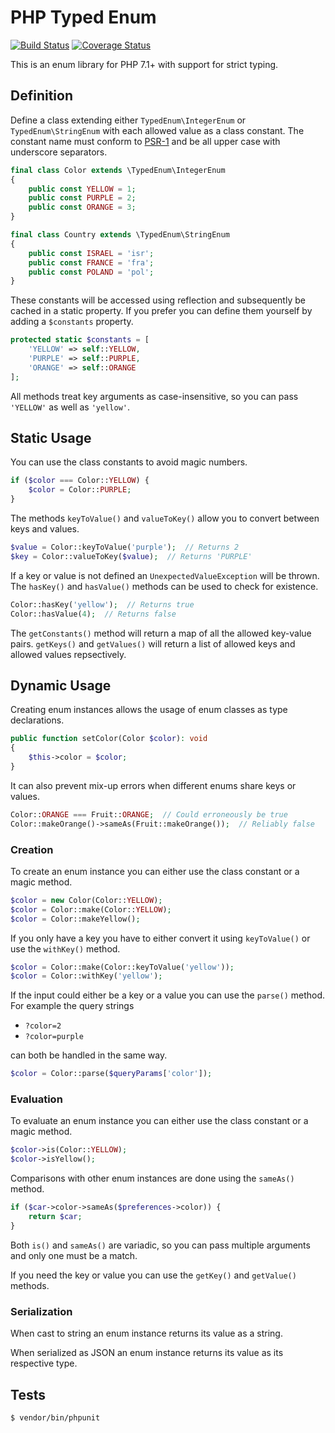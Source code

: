 # PHP Typed Enum

[![Build Status](https://travis-ci.org/sebermann/php-typed-enum.svg?branch=master)](https://travis-ci.org/sebermann/php-typed-enum)
[![Coverage Status](https://coveralls.io/repos/github/sebermann/php-typed-enum/badge.svg?branch=master)](https://coveralls.io/github/sebermann/php-typed-enum?branch=master)

This is an enum library for PHP 7.1+ with support for strict typing.

## Definition

Define a class extending either `TypedEnum\IntegerEnum` or `TypedEnum\StringEnum`
with each allowed value as a class constant. The constant name must conform to
[PSR-1](https://github.com/php-fig/fig-standards/blob/master/accepted/PSR-1-basic-coding-standard.md)
and be all upper case with underscore separators.

```php
final class Color extends \TypedEnum\IntegerEnum
{
    public const YELLOW = 1;
    public const PURPLE = 2;
    public const ORANGE = 3;
}
```

```php
final class Country extends \TypedEnum\StringEnum
{
    public const ISRAEL = 'isr';
    public const FRANCE = 'fra';
    public const POLAND = 'pol';
}
```

These constants will be accessed using reflection and subsequently be cached in a
static property. If you prefer you can define them yourself by adding a `$constants`
property.

```php
protected static $constants = [
    'YELLOW' => self::YELLOW,
    'PURPLE' => self::PURPLE,
    'ORANGE' => self::ORANGE
];
```

All methods treat key arguments as case-insensitive, so you can pass `'YELLOW'`
as well as `'yellow'`.

## Static Usage

You can use the class constants to avoid magic numbers.

```php
if ($color === Color::YELLOW) {
    $color = Color::PURPLE;
}
```

The methods `keyToValue()` and `valueToKey()` allow you to convert between keys
and values.

```php
$value = Color::keyToValue('purple');  // Returns 2
$key = Color::valueToKey($value);  // Returns 'PURPLE'
```

If a key or value is not defined an `UnexpectedValueException` will be thrown.
The `hasKey()` and `hasValue()` methods can be used to check for existence.

```php
Color::hasKey('yellow');  // Returns true
Color::hasValue(4);  // Returns false
```

The `getConstants()` method will return a map of all the allowed key-value pairs.
`getKeys()` and `getValues()` will return a list of allowed keys and allowed values
repsectively.

## Dynamic Usage

Creating enum instances allows the usage of enum classes as type declarations.

```php
public function setColor(Color $color): void
{
    $this->color = $color;
}
```

It can also prevent mix-up errors when different enums share keys or values.

```php
Color::ORANGE === Fruit::ORANGE;  // Could erroneously be true
Color::makeOrange()->sameAs(Fruit::makeOrange());  // Reliably false
```

### Creation

To create an enum instance you can either use the class constant or a magic method.

```php
$color = new Color(Color::YELLOW);
$color = Color::make(Color::YELLOW);
$color = Color::makeYellow();
```

If you only have a key you have to either convert it using `keyToValue()` or use
the `withKey()` method.

```php
$color = Color::make(Color::keyToValue('yellow'));
$color = Color::withKey('yellow');
```

If the input could either be a key or a value you can use the `parse()` method.
For example the query strings

* `?color=2`
* `?color=purple`

can both be handled in the same way.

```php
$color = Color::parse($queryParams['color']);
```

### Evaluation

To evaluate an enum instance you can either use the class constant or a magic method.

```php
$color->is(Color::YELLOW);
$color->isYellow();
```

Comparisons with other enum instances are done using the `sameAs()` method.

```php
if ($car->color->sameAs($preferences->color)) {
    return $car;
}
```

Both `is()` and `sameAs()` are variadic, so you can pass multiple arguments and
only one must be a match.

If you need the key or value you can use the `getKey()` and `getValue()` methods.

### Serialization

When cast to string an enum instance returns its value as a string.

When serialized as JSON an enum instance returns its value as its respective type.

## Tests

```
$ vendor/bin/phpunit
```
